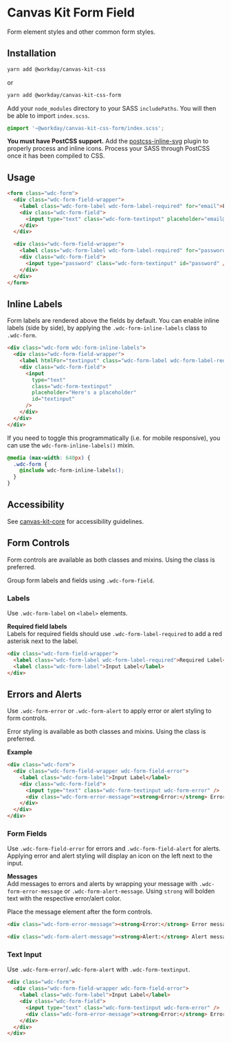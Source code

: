 # Canvas Kit Form Field

Form element styles and other common form styles.

## Installation

```sh
yarn add @workday/canvas-kit-css
```

or

```sh
yarn add @workday/canvas-kit-css-form
```

Add your `node_modules` directory to your SASS `includePaths`. You will then be able to import
`index.scss`.

```scss
@import '~@workday/canvas-kit-css-form/index.scss';
```

**You must have PostCSS support.** Add the
[postcss-inline-svg](https://github.com/TrySound/postcss-inline-svg) plugin to properly process and
inline icons. Process your SASS through PostCSS once it has been compiled to CSS.

## Usage

```html
<form class="wdc-form">
  <div class="wdc-form-field-wrapper">
    <label class="wdc-form-label wdc-form-label-required" for="email">Email</label>
    <div class="wdc-form-field">
      <input type="text" class="wdc-form-textinput" placeholder="email@address.com" id="email" />
    </div>
  </div>

  <div class="wdc-form-field-wrapper">
    <label class="wdc-form-label wdc-form-label-required" for="password">Password</label>
    <div class="wdc-form-field">
      <input type="password" class="wdc-form-textinput" id="password" />
    </div>
  </div>
</form>
```

## Inline Labels

Form labels are rendered above the fields by default. You can enable inline labels (side by side),
by applying the `.wdc-form-inline-labels` class to `.wdc-form`.

```html
<div class="wdc-form wdc-form-inline-labels">
  <div class="wdc-form-field-wrapper">
    <label htmlFor="textinput" class="wdc-form-label wdc-form-label-required">Input Label</label>
    <div class="wdc-form-field">
      <input
        type="text"
        class="wdc-form-textinput"
        placeholder="Here's a placeholder"
        id="textinput"
      />
    </div>
  </div>
</div>
```

If you need to toggle this programmatically (i.e. for mobile responsive), you can use the
`wdc-form-inline-labels()` mixin.

```css
@media (max-width: 640px) {
  .wdc-form {
    @include wdc-form-inline-labels();
  }
}
```

## Accessibility

See [canvas-kit-core](../../core/css#accessibility) for accessibility guidelines.

## Form Controls

Form controls are available as both classes and mixins. Using the class is preferred.

Group form labels and fields using `.wdc-form-field`.

### Labels

Use `.wdc-form-label` on `<label>` elements.

**Required field labels**  
Labels for required fields should use `.wdc-form-label-required` to add a red asterisk next to the
label.

```html
<div class="wdc-form-field-wrapper">
  <label class="wdc-form-label wdc-form-label-required">Required Label</label>
  <label class="wdc-form-label">Input Label</label>
</div>
```

## Errors and Alerts

Use `.wdc-form-error` or `.wdc-form-alert` to apply error or alert styling to form controls.

Error styling is available as both classes and mixins. Using the class is preferred.

**Example**

```html
<div class="wdc-form">
  <div class="wdc-form-field-wrapper wdc-form-field-error">
    <label class="wdc-form-label">Input Label</label>
    <div class="wdc-form-field">
      <input type="text" class="wdc-form-textinput wdc-form-error" />
      <div class="wdc-form-error-message"><strong>Error:</strong> Error message</div>
    </div>
  </div>
</div>
```

### Form Fields

Use `.wdc-form-field-error` for errors and `.wdc-form-field-alert` for alerts. Applying error and
alert styling will display an icon on the left next to the input.

**Messages**  
Add messages to errors and alerts by wrapping your message with `.wdc-form-error-message` or
`.wdc-form-alert-message`. Using `strong` will bolden text with the respective error/alert color.

Place the message element after the form controls.

```html
<div class="wdc-form-error-message"><strong>Error:</strong> Error message</div>

<div class="wdc-form-alert-message"><strong>Alert:</strong> Alert message</div>
```

### Text Input

Use `.wdc-form-error`/`.wdc-form-alert` with `.wdc-form-textinput`.

```html
<div class="wdc-form">
  <div class="wdc-form-field-wrapper wdc-form-field-error">
    <label class="wdc-form-label">Input Label</label>
    <div class="wdc-form-field">
      <input type="text" class="wdc-form-textinput wdc-form-error" />
      <div class="wdc-form-error-message"><strong>Error:</strong> Error message</div>
    </div>
  </div>
</div>
```
